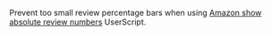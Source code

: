 Prevent too small review percentage bars when using [Amazon show absolute review numbers](xxx) UserScript.
